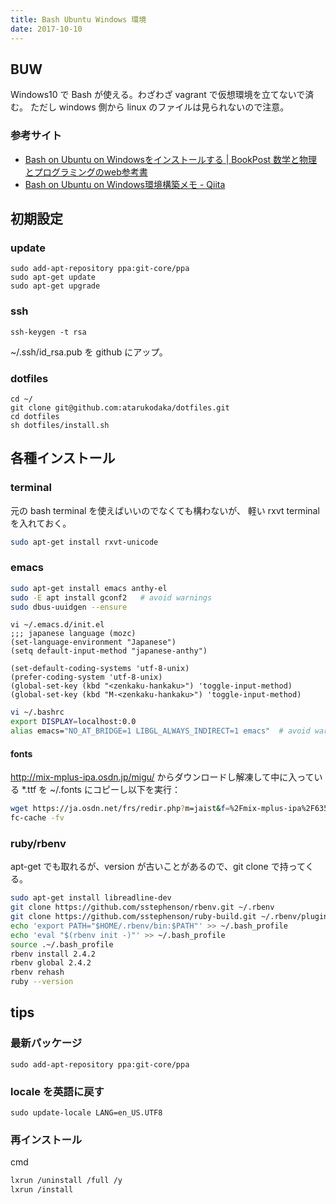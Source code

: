 ```yaml
---
title: Bash Ubuntu Windows 環境
date: 2017-10-10
---
```


## BUW
Windows10 で Bash が使える。わざわざ vagrant で仮想環境を立てないで済む。
ただし windows 側から linux のファイルは見られないので注意。

### 参考サイト

- [Bash on Ubuntu on Windowsをインストールする \| BookPost 数学と物理とプログラミングのweb参考書](http://bookpost.jp/books/code/posts/install-bash-on-ubuntu-on-windows/)
- [Bash on Ubuntu on Windows環境構築メモ \- Qiita](https://qiita.com/pepo/items/52a19ce5994ebaff9add)


## 初期設定
### update
```
sudo add-apt-repository ppa:git-core/ppa
sudo apt-get update
sudo apt-get upgrade
```

### ssh
```
ssh-keygen -t rsa
```

~/.ssh/id_rsa.pub を github にアップ。

### dotfiles
```
cd ~/
git clone git@github.com:atarukodaka/dotfiles.git
cd dotfiles
sh dotfiles/install.sh

```

## 各種インストール
### terminal

元の bash terminal を使えばいいのでなくても構わないが、
軽い rxvt terminal を入れておく。

```sh
sudo apt-get install rxvt-unicode
```

### emacs

```sh
sudo apt-get install emacs anthy-el
sudo -E apt install gconf2   # avoid warnings
sudo dbus-uuidgen --ensure
```

```elisp
vi ~/.emacs.d/init.el
;;; japanese language (mozc)
(set-language-environment "Japanese")
(setq default-input-method "japanese-anthy")

(set-default-coding-systems 'utf-8-unix)
(prefer-coding-system 'utf-8-unix)
(global-set-key (kbd "<zenkaku-hankaku>") 'toggle-input-method)
(global-set-key (kbd "M-<zenkaku-hankaku>") 'toggle-input-method)
```

```sh
vi ~/.bashrc
export DISPLAY=localhost:0.0
alias emacs="NO_AT_BRIDGE=1 LIBGL_ALWAYS_INDIRECT=1 emacs"  # avoid warnings

```

#### fonts
http://mix-mplus-ipa.osdn.jp/migu/ からダウンロードし解凍して中に入っている *.ttf を
~/.fonts にコピーし以下を実行：

```sh
wget https://ja.osdn.net/frs/redir.php?m=jaist&f=%2Fmix-mplus-ipa%2F63545%2Fmigu-1p-20150712.zip
fc-cache -fv
```

### ruby/rbenv

apt-get でも取れるが、version が古いことがあるので、git clone で持ってくる。

```sh
sudo apt-get install libreadline-dev
git clone https://github.com/sstephenson/rbenv.git ~/.rbenv
git clone https://github.com/sstephenson/ruby-build.git ~/.rbenv/plugins/ruby-build
echo 'export PATH="$HOME/.rbenv/bin:$PATH"' >> ~/.bash_profile
echo 'eval "$(rbenv init -)"' >> ~/.bash_profile
source .~/.bash_profile
rbenv install 2.4.2
rbenv global 2.4.2
rbenv rehash
ruby --version
```


## tips

### 最新パッケージ
```
sudo add-apt-repository ppa:git-core/ppa
```

### locale を英語に戻す

```
sudo update-locale LANG=en_US.UTF8
```

### 再インストール
cmd
```sh
lxrun /uninstall /full /y
lxrun /install
```
